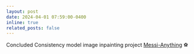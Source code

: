 ```yaml
---
layout: post
date: 2024-04-01 07:59:00-0400
inline: true
related_posts: false
---
```


Concluded Consistency model image inpainting project [Messi-Anything](https://github.com/tpeat/segment-and-replace) ⚽️

